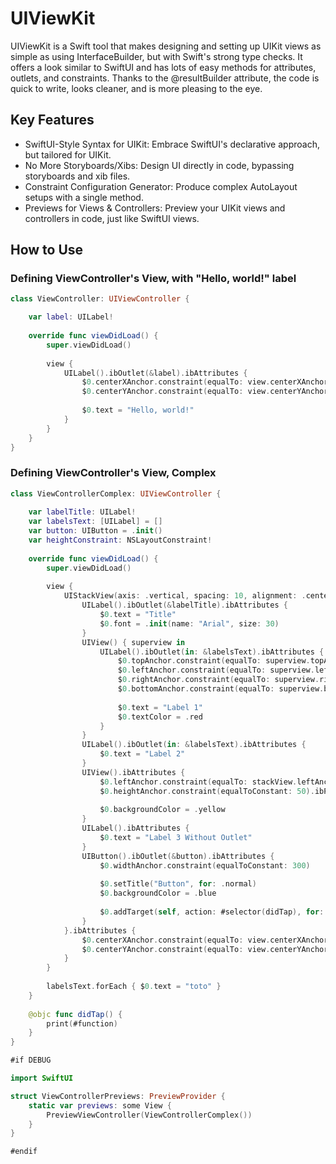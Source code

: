 # UIViewKit

UIViewKit is a Swift tool that makes designing and setting up UIKit views as simple as using InterfaceBuilder, but with Swift's strong type checks. It offers a look similar to SwiftUI and has lots of easy methods for attributes, outlets, and constraints. Thanks to the @resultBuilder attribute, the code is quick to write, looks cleaner, and is more pleasing to the eye.

## Key Features

- SwiftUI-Style Syntax for UIKit: Embrace SwiftUI's declarative approach, but tailored for UIKit.
- No More Storyboards/Xibs: Design UI directly in code, bypassing storyboards and xib files.
- Constraint Configuration Generator: Produce complex AutoLayout setups with a single method.
- Previews for Views & Controllers: Preview your UIKit views and controllers in code, just like SwiftUI views.

## How to Use

### Defining ViewController's View, with "Hello, world!" label

```swift
class ViewController: UIViewController {

    var label: UILabel!
        
    override func viewDidLoad() {
        super.viewDidLoad()
        
        view {
            UILabel().ibOutlet(&label).ibAttributes {
                $0.centerXAnchor.constraint(equalTo: view.centerXAnchor)
                $0.centerYAnchor.constraint(equalTo: view.centerYAnchor)
                
                $0.text = "Hello, world!"
            }
        }
    }
}
```

### Defining ViewController's View, Complex

```swift
class ViewControllerComplex: UIViewController {
    
    var labelTitle: UILabel!
    var labelsText: [UILabel] = []
    var button: UIButton = .init()
    var heightConstraint: NSLayoutConstraint!
    
    override func viewDidLoad() {
        super.viewDidLoad()
        
        view {
            UIStackView(axis: .vertical, spacing: 10, alignment: .center) { stackView in
                UILabel().ibOutlet(&labelTitle).ibAttributes {
                    $0.text = "Title"
                    $0.font = .init(name: "Arial", size: 30)
                }
                UIView() { superview in
                    UILabel().ibOutlet(in: &labelsText).ibAttributes {
                        $0.topAnchor.constraint(equalTo: superview.topAnchor)
                        $0.leftAnchor.constraint(equalTo: superview.leftAnchor)
                        $0.rightAnchor.constraint(equalTo: superview.rightAnchor)
                        $0.bottomAnchor.constraint(equalTo: superview.bottomAnchor)
                        
                        $0.text = "Label 1"
                        $0.textColor = .red
                    }
                }
                UILabel().ibOutlet(in: &labelsText).ibAttributes {
                    $0.text = "Label 2"
                }
                UIView().ibAttributes {
                    $0.leftAnchor.constraint(equalTo: stackView.leftAnchor)
                    $0.heightAnchor.constraint(equalToConstant: 50).ibPriority(.defaultHigh - 1).ibOutlet(&heightConstraint)
                    
                    $0.backgroundColor = .yellow
                }
                UILabel().ibAttributes {
                    $0.text = "Label 3 Without Outlet"
                }
                UIButton().ibOutlet(&button).ibAttributes {
                    $0.widthAnchor.constraint(equalToConstant: 300)
                    
                    $0.setTitle("Button", for: .normal)
                    $0.backgroundColor = .blue
                    
                    $0.addTarget(self, action: #selector(didTap), for: .touchUpInside)
                }
            }.ibAttributes {
                $0.centerXAnchor.constraint(equalTo: view.centerXAnchor)
                $0.centerYAnchor.constraint(equalTo: view.centerYAnchor)
            }
        }
        
        labelsText.forEach { $0.text = "toto" }
    }
    
    @objc func didTap() {
        print(#function)
    }
}

#if DEBUG

import SwiftUI

struct ViewControllerPreviews: PreviewProvider {
    static var previews: some View {
        PreviewViewController(ViewControllerComplex())
    }
}

#endif
```
